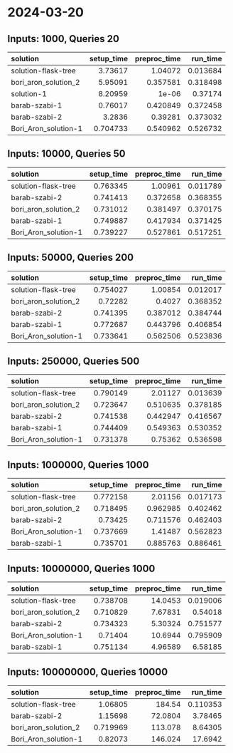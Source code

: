 # 2024-03-20

## Inputs: 1000, Queries 20

| solution             |   setup_time |   preproc_time |   run_time |
|:---------------------|-------------:|---------------:|-----------:|
| solution-flask-tree  |     3.73617  |       1.04072  |   0.013684 |
| bori_aron_solution_2 |     5.95091  |       0.357581 |   0.318498 |
| solution-1           |     8.20959  |       1e-06    |   0.37174  |
| barab-szabi-1        |     0.76017  |       0.420849 |   0.372458 |
| barab-szabi-2        |     3.2836   |       0.39281  |   0.373032 |
| Bori_Aron_solution-1 |     0.704733 |       0.540962 |   0.526732 |

## Inputs: 10000, Queries 50

| solution             |   setup_time |   preproc_time |   run_time |
|:---------------------|-------------:|---------------:|-----------:|
| solution-flask-tree  |     0.763345 |       1.00961  |   0.011789 |
| barab-szabi-2        |     0.741413 |       0.372658 |   0.368355 |
| bori_aron_solution_2 |     0.731012 |       0.381497 |   0.370175 |
| barab-szabi-1        |     0.749887 |       0.417934 |   0.371425 |
| Bori_Aron_solution-1 |     0.739227 |       0.527861 |   0.517251 |

## Inputs: 50000, Queries 200

| solution             |   setup_time |   preproc_time |   run_time |
|:---------------------|-------------:|---------------:|-----------:|
| solution-flask-tree  |     0.754027 |       1.00854  |   0.012017 |
| bori_aron_solution_2 |     0.72282  |       0.4027   |   0.368352 |
| barab-szabi-2        |     0.741395 |       0.387012 |   0.384744 |
| barab-szabi-1        |     0.772687 |       0.443796 |   0.406854 |
| Bori_Aron_solution-1 |     0.733641 |       0.562506 |   0.523836 |

## Inputs: 250000, Queries 500

| solution             |   setup_time |   preproc_time |   run_time |
|:---------------------|-------------:|---------------:|-----------:|
| solution-flask-tree  |     0.790149 |       2.01127  |   0.013639 |
| bori_aron_solution_2 |     0.723647 |       0.510635 |   0.378185 |
| barab-szabi-2        |     0.741538 |       0.442947 |   0.416567 |
| barab-szabi-1        |     0.744409 |       0.549363 |   0.530352 |
| Bori_Aron_solution-1 |     0.731378 |       0.75362  |   0.536598 |

## Inputs: 1000000, Queries 1000

| solution             |   setup_time |   preproc_time |   run_time |
|:---------------------|-------------:|---------------:|-----------:|
| solution-flask-tree  |     0.772158 |       2.01156  |   0.017173 |
| bori_aron_solution_2 |     0.718495 |       0.962985 |   0.402462 |
| barab-szabi-2        |     0.73425  |       0.711576 |   0.462403 |
| Bori_Aron_solution-1 |     0.737669 |       1.41487  |   0.562823 |
| barab-szabi-1        |     0.735701 |       0.885763 |   0.886461 |

## Inputs: 10000000, Queries 1000

| solution             |   setup_time |   preproc_time |   run_time |
|:---------------------|-------------:|---------------:|-----------:|
| solution-flask-tree  |     0.738708 |       14.0453  |   0.019006 |
| bori_aron_solution_2 |     0.710829 |        7.67831 |   0.54018  |
| barab-szabi-2        |     0.734323 |        5.30324 |   0.751577 |
| Bori_Aron_solution-1 |     0.71404  |       10.6944  |   0.795909 |
| barab-szabi-1        |     0.751134 |        4.96589 |   6.58185  |

## Inputs: 100000000, Queries 10000

| solution             |   setup_time |   preproc_time |   run_time |
|:---------------------|-------------:|---------------:|-----------:|
| solution-flask-tree  |     1.06805  |       184.54   |   0.110353 |
| barab-szabi-2        |     1.15698  |        72.0804 |   3.78465  |
| bori_aron_solution_2 |     0.719969 |       113.078  |   8.64305  |
| Bori_Aron_solution-1 |     0.82073  |       146.024  |  17.6942   |